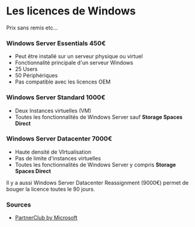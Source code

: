 # Les licences de Windows

Prix sans remis etc... 

### Windows Server Essentials 450€

- Peut être installé sur un serveur physique ou virtuel
- Fonctionnalité principale d'un serveur Windows
- 25 Users
- 50 Périphériques
- Pas compatible avec les licences OEM

### Windows Server Standard 1000€

 - Deux Instances virtuelles (VM)
 - Toutes les fonctionnalités de Windows Server sauf **Storage Spaces Direct**

### Windows Server Datacenter 7000€

- Haute densité de VIrtualisation
 - Pas de limite d'instances virtuelles
 - Toutes les fonctionnalités de Windows Server y compris **Storage Spaces Direct**

Il y a aussi Windows Server Datacenter Reassignment (9000€) permet de bouger la licence toutes le 90 jours.


### Sources

- [PartnerClub by Microsoft](https://www.youtube.com/watch?v=bbzB3p5kNN8)